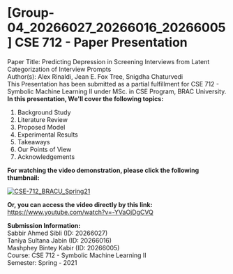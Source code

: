 # [Group-04_20266027_20266016_20266005] CSE 712 - Paper Presentation  
Paper Title: Predicting Depression in Screening Interviews from Latent Categorization of Interview Prompts  
Author(s): Alex Rinaldi, Jean E. Fox Tree, Snigdha Chaturvedi  
This Presentation has been submitted as a partial fulfillment for CSE 712 - Symbolic Machine Learning II under MSc. in CSE Program, BRAC University.  
**In this presentation, We'll cover the following topics:**  
01. Background Study  
02. Literature Review  
03. Proposed Model  
04. Experimental Results  
05. Takeaways  
06. Our Points of View  
07. Acknowledgements  

**For watching the video demonstration, please click the following thumbnail:**  

[![CSE-712_BRACU_Spring21](https://img.youtube.com/vi/-YVaOjDgCVQ/0.jpg)](https://www.youtube.com/watch?v=-YVaOjDgCVQ)

**Or, you can access the video directly by this link:** https://www.youtube.com/watch?v=-YVaOjDgCVQ  

**Submission Information:**  
Sabbir Ahmed Sibli (ID: 20266027)  
Taniya Sultana Jabin (ID: 20266016)  
Mashphey Bintey Kabir (ID: 20266005)  
Course: CSE 712 - Symbolic Machine Learning II  
Semester: Spring - 2021  
